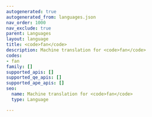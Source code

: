 ```yaml
---
autogenerated: true
autogenerated_from: languages.json
nav_order: 1000
nav_exclude: true
parent: Languages
layout: language
title: <code>fan</code>
description: Machine translation for <code>fan</code>
codes:
- fan
family: []
supported_apis: []
supported_qe_apis: []
supported_ape_apis: []
seo:
  name: Machine translation for <code>fan</code>
  type: Language

---
```


